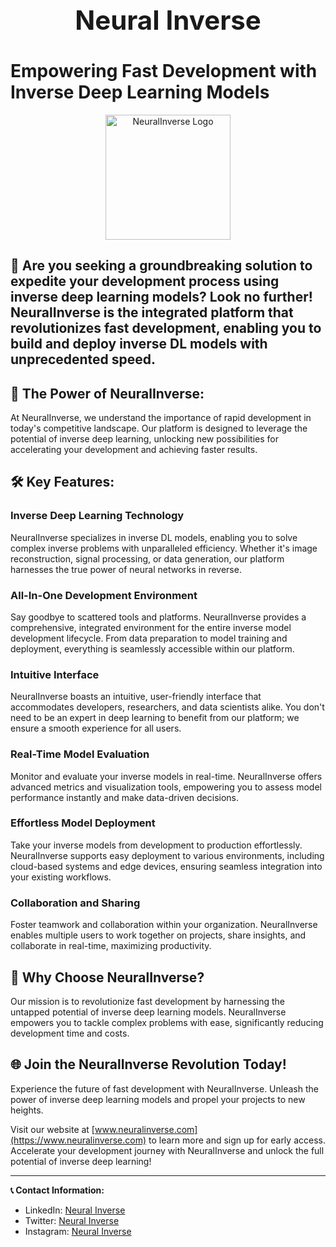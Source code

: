 <div align="center">
  <h1 style="font-size: 3em;">Neural Inverse</h1>
</div>

# Empowering Fast Development with Inverse Deep Learning Models
<p align="center">
  <img src="https://github.com/N-I-dev1/.github/assets/125595456/4ab5a176-7739-4088-875f-c7e1349f3460" width="200" alt="NeuralInverse Logo">
</p>



## 🚀 Are you seeking a groundbreaking solution to expedite your development process using inverse deep learning models? Look no further! NeuralInverse is the integrated platform that revolutionizes fast development, enabling you to build and deploy inverse DL models with unprecedented speed.

## 🌟 The Power of NeuralInverse:

At NeuralInverse, we understand the importance of rapid development in today's competitive landscape. Our platform is designed to leverage the potential of inverse deep learning, unlocking new possibilities for accelerating your development and achieving faster results.

## 🛠️ Key Features:

### Inverse Deep Learning Technology
NeuralInverse specializes in inverse DL models, enabling you to solve complex inverse problems with unparalleled efficiency. Whether it's image reconstruction, signal processing, or data generation, our platform harnesses the true power of neural networks in reverse.

### All-In-One Development Environment
Say goodbye to scattered tools and platforms. NeuralInverse provides a comprehensive, integrated environment for the entire inverse model development lifecycle. From data preparation to model training and deployment, everything is seamlessly accessible within our platform.

### Intuitive Interface
NeuralInverse boasts an intuitive, user-friendly interface that accommodates developers, researchers, and data scientists alike. You don't need to be an expert in deep learning to benefit from our platform; we ensure a smooth experience for all users.

### Real-Time Model Evaluation
Monitor and evaluate your inverse models in real-time. NeuralInverse offers advanced metrics and visualization tools, empowering you to assess model performance instantly and make data-driven decisions.

### Effortless Model Deployment
Take your inverse models from development to production effortlessly. NeuralInverse supports easy deployment to various environments, including cloud-based systems and edge devices, ensuring seamless integration into your existing workflows.

### Collaboration and Sharing
Foster teamwork and collaboration within your organization. NeuralInverse enables multiple users to work together on projects, share insights, and collaborate in real-time, maximizing productivity.

## 🚀 Why Choose NeuralInverse?

Our mission is to revolutionize fast development by harnessing the untapped potential of inverse deep learning models. NeuralInverse empowers you to tackle complex problems with ease, significantly reducing development time and costs.

## 🌐 Join the NeuralInverse Revolution Today!

Experience the future of fast development with NeuralInverse. Unleash the power of inverse deep learning models and propel your projects to new heights.

Visit our website at [www.neuralinverse.com](https://www.neuralinverse.com) to learn more and sign up for early access. Accelerate your development journey with NeuralInverse and unlock the full potential of inverse deep learning!

---

**📞 Contact Information:**

- LinkedIn: [Neural Inverse](https://www.linkedin.com/company/neural-inverse/)
- Twitter: [ Neural Inverse](https://twitter.com/NeuralInverse?t=DMSRXbZbzxzr8qQxrq6k9Q&s=08)
- Instagram: [Neural Inverse](https://instagram.com/neuralinverse?igshid=MzRlODBiNWFlZA==)


